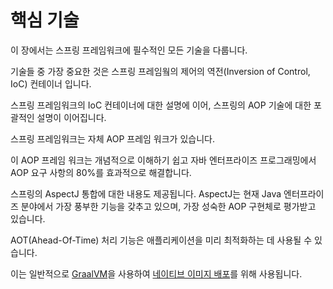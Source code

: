 # 핵심 기술

이 장에서는 스프링 프레임워크에 필수적인 모든 기술을 다룹니다.

기술들 중 가장 중요한 것은 스프링 프레임웤의 제어의 역전(Inversion of Control, IoC) 컨테이너 입니다.

스프링 프레임워크의 IoC 컨테이너에 대한 설명에 이어, 스프링의 AOP 기술에 대한 포괄적인 설명이 이어집니다.

스프링 프레임워크는 자체 AOP 프레임 워크가 있습니다.

이 AOP 프레임 워크는 개념적으로 이해하기 쉽고 자바 엔터프라이즈 프로그래밍에서 AOP 요구 사항의 80%를 효과적으로 해결합니다.

스프링의 AspectJ 통합에 대한 내용도 제공됩니다. AspectJ는 현재 Java 엔터프라이즈 분야에서 가장 풍부한 기능을 갖추고 있으며, 가장 성숙한 AOP 구현체로 평가받고 있습니다.

AOT(Ahead-Of-Time) 처리 기능은 애플리케이션을 미리 최적화하는 데 사용될 수 있습니다.

이는 일반적으로 [GraalVM](https://www.graalvm.org/)을 사용하여 [네이티브 이미지 배포](https://thelightway.gitbook.io/spring-study-framework6.2/packaging/graalvm-native-images)를 위해 사용됩니다.